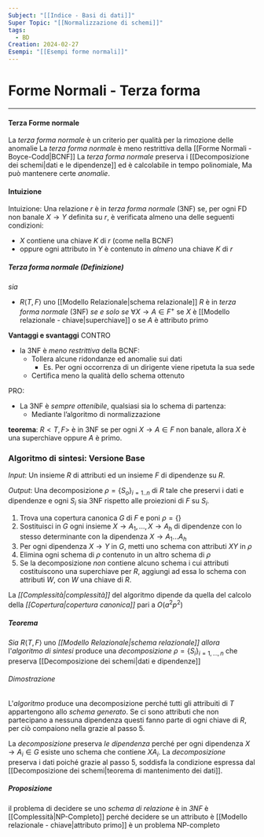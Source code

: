 ```yaml
---
Subject: "[[Indice - Basi di dati]]"
Super Topic: "[[Normalizzazione di schemi]]"
tags:
  - BD
Creation: 2024-02-27
Esempi: "[[Esempi forme normali]]"
---
```

# Forme Normali - Terza forma
---
#### Terza Forme normale 
La _terza forma normale_ è un criterio per qualità per la rimozione delle anomalie 
La _terza forma normale_ è meno restrittiva della [[Forme Normali - Boyce-Codd|BCNF]]
La _terza forma normale_ preserva i [[Decomposizione dei schemi|dati e le dipendenze]] ed è calcolabile in tempo polinomiale, Ma può mantenere certe _anomalie_.

#### Intuizione
Intuizione: Una relazione $r$ è in _terza forma normale_ (3NF) se, per ogni FD non banale $X \rightarrow Y$ definita su $r$, è verificata almeno una delle seguenti condizioni:

- $X$ contiene una chiave $K$ di $r$ (come nella BCNF)
- oppure ogni attributo in $Y$ è contenuto in _almeno_ una chiave $K$ di $r$

##### Terza forma normale (Definizione)
_sia_
- $R \langle T,F\rangle$ uno [[Modello Relazionale|schema relazionale]]
$R$ è in _terza forma normale_ (3NF) 
	_se e solo se_ 
$\forall X \to A \in F^+$ se $X$ è [[Modello relazionale - chiave|superchiave]] o se $A$ è attributo primo
 

**Vantaggi e svantaggi**
CONTRO
- la 3NF è _meno restrittiva_ della BCNF:
	- Tollera alcune ridondanze ed anomalie sui dati
		- Es. Per ogni occorrenza di un dirigente viene ripetuta la sua sede
	- Certifica meno la qualità dello schema ottenuto
    
PRO:
- La 3NF è _sempre ottenibile_, qualsiasi sia lo schema di partenza:
    - Mediante l’algoritmo di normalizzazione


**teorema**: $R<T,F>$ è in 3NF se per ogni $X \rightarrow A \in F$ non banale, allora $X$ è una superchiave oppure $A$ è primo.

### Algoritmo di sintesi: Versione Base

_Input_: Un insieme $R$ di attributi ed un insieme $F$ di dipendenze su $R$.

_Output_: Una decomposizione $\rho = \{ S_o \}_{i = 1..n}$ di $R$ tale che preservi i dati e dipendenze e ogni $S_i$ sia 3NF rispetto alle proiezioni di $F$ su $S_i$.

1. Trova una copertura canonica $G$ di $F$ e poni $\rho = \{ \}$
2. Sostituisci in $G$ ogni insieme $X \rightarrow A_1, ..., X \rightarrow A_h$ di dipendenze con lo stesso determinante con la dipendenza $X \rightarrow A_1 ... A_h$
3. Per ogni dipendenza $X \rightarrow Y$ in $G$, metti uno schema con attributi $XY$ in $\rho$
4. Elimina ogni schema di $\rho$ contenuto in un altro schema di $\rho$
5. Se la decomposizione _non_ contiene alcuno schema i cui attributi costituiscono una superchiave per $R$, aggiungi ad essa lo schema con attributi $W$, con $W$ una chiave di $R$.



La _[[Complessità|complessità]]_ del algoritmo dipende da quella del calcolo della _[[Copertura|copertura canonica]]_ pari a $O(a^2p^2)$


##### Teorema
_Sia_ $R\langle T,F\rangle$ uno _[[Modello Relazionale|schema relazionale]]_
_allora_ l'_algoritmo di sintesi_ produce una _decomposizione_ $\rho=\{ S_i \}_{i=1,\dots,n}$ che preserva [[Decomposizione dei schemi|dati e dipendenze]]

###### _Dimostrazione_
L'_algoritmo_ produce una decomposizione perché tutti gli attribuiti di $T$ appartengono allo _schema generato_.
Se ci sono attributi che non partecipano a nessuna dipendenza questi fanno parte di ogni chiave di $R$, per ciò compaiono nella grazie al passo 5.

La _decomposizione_ preserva _le dipendenza_ perché per ogni dipendenza $X\to A_i \in G$ esiste uno schema che contiene $XA_i$. 
La _decomposizione_ preserva i dati poiché grazie al passo 5, soddisfa la condizione espressa dal [[Decomposizione dei schemi|teorema di mantenimento dei dati]].

##### Proposizione
il problema di decidere se uno _schema di relazione_ è in _3NF_ è [[Complessità|NP-Completo]] perché decidere se un attributo è [[Modello relazionale - chiave|attributo primo]] è un problema NP-completo